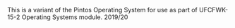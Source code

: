 This is a variant of the Pintos Operating System for use as part of UFCFWK-15-2 Operating Systems module. 2019/20
